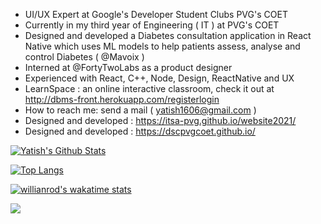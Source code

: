 
- UI/UX Expert at Google's Developer Student Clubs PVG's COET
- Currently in my third year of Engineering ( IT ) at PVG's COET
- Designed and developed a Diabetes consultation application in React Native which uses ML models to help patients assess, analyse and control Diabetes ( @Mavoix )
- Interned at @FortyTwoLabs as a product designer
- Experienced with React, C++, Node, Design, ReactNative and UX
- LearnSpace : an online interactive classroom, check it out at http://dbms-front.herokuapp.com/registerlogin
- How to reach me: send a mail ( yatish1606@gmail.com )
- Designed and developed : https://itsa-pvg.github.io/website2021/
- Designed and developed : https://dscpvgcoet.github.io/
 

[![Yatish's Github Stats](https://github-readme-stats.vercel.app/api?username=yatish1606&show_icons=true&theme=dark&count_private=true&include_all_commits=true&hide_border=true)](https://github.com/anuraghazra/github-readme-stats)

[![Top Langs](https://github-readme-stats.vercel.app/api/top-langs/?username=yatish1606&layout=compact&langs_count=10&theme=dark&hide_border=true)](https://github.com/anuraghazra/github-readme-stats)
 
 [![willianrod's wakatime stats](https://github-readme-stats.vercel.app/api/wakatime?username=yatish1606&hide_title=true&layout=compact&theme=dark&hide_border=true)](https://github.com/anuraghazra/github-readme-stats)

![](https://komarev.com/ghpvc/?username=yatish1606&color=brightgreen)
